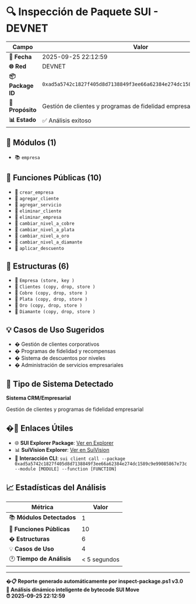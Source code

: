 # 🔍 Inspección de Paquete SUI - DEVNET

| Campo | Valor |
|-------|-------|
| **📅 Fecha** | 2025-09-25 22:12:59 |
| **🌐 Red** | DEVNET |
| **📦 Package ID** | `0xad5a5742c1827f405d8d7138849f3ee66a62384e274dc1589c9e99085867e73c` |
| **🎯 Propósito** | Gestión de clientes y programas de fidelidad empresarial |
| **📊 Estado** | ✅ Análisis exitoso |

## 🧩 Módulos (1)
- 📚 `empresa`

## 🔧 Funciones Públicas (10)
- 🔧 `crear_empresa`
- 🔧 `agregar_cliente`
- 🔧 `agregar_servicio`
- 🔧 `eliminar_cliente`
- 🔧 `eliminar_empresa`
- 🔧 `cambiar_nivel_a_cobre`
- 🔧 `cambiar_nivel_a_plata`
- 🔧 `cambiar_nivel_a_oro`
- 🔧 `cambiar_nivel_a_diamante`
- 🔧 `aplicar_descuento`

## 📐 Estructuras (6)
- 📐 `Empresa (store, key )`
- 📐 `Clientes (copy, drop, store )`
- 📐 `Cobre (copy, drop, store )`
- 📐 `Plata (copy, drop, store )`
- 📐 `Oro (copy, drop, store )`
- 📐 `Diamante (copy, drop, store )`

## 💡 Casos de Uso Sugeridos
- � Gestión de clientes corporativos
- � Programas de fidelidad y recompensas
- � Sistema de descuentos por niveles
- � Administración de servicios empresariales

## 🎯 Tipo de Sistema Detectado

**Sistema CRM/Empresarial**

Gestión de clientes y programas de fidelidad empresarial

## �🔗 Enlaces Útiles

- 🌐 **SUI Explorer Package**: [Ver en Explorer](https://suiexplorer.com/object/0xad5a5742c1827f405d8d7138849f3ee66a62384e274dc1589c9e99085867e73c?network=devnet)
- 📊 **SuiVision Explorer**: [Ver en SuiVision](https://suivision.xyz/package/0xad5a5742c1827f405d8d7138849f3ee66a62384e274dc1589c9e99085867e73c?network=devnet)
- 🔧 **Interacción CLI**: `sui client call --package 0xad5a5742c1827f405d8d7138849f3ee66a62384e274dc1589c9e99085867e73c --module [MODULE] --function [FUNCTION]`

## 📈 Estadísticas del Análisis

| Métrica | Valor |
|---------|-------|
| 📚 **Módulos Detectados** | 1 |
| 🔧 **Funciones Públicas** | 10 |
| � **Estructuras** | 6 |
| 💡 **Casos de Uso** | 4 |
| 🕐 **Tiempo de Análisis** | < 5 segundos |

---

**�📋 Reporte generado automáticamente por inspect-package.ps1 v3.0**  
**🤖 Análisis dinámico inteligente de bytecode SUI Move**  
**⏰ 2025-09-25 22:12:59**
